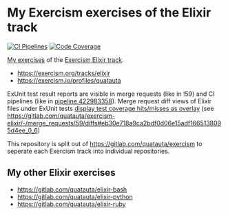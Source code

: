 # My Exercism exercises of the Elixir track

[![CI Pipelines][badge-pipeline]][ci-pipelines]
[![Code Coverage][badge-coverage]][ci-jobs]

[ci-pipelines]: https://gitlab.com/quatauta/exercism-elixir/-/pipelines
[ci-jobs]: https://gitlab.com/quatauta/exercism-elixir/-/jobs
[badge-pipeline]: https://gitlab.com/quatauta/exercism-elixir/badges/main/pipeline.svg?ignore_skipped=true
[badge-coverage]: https://gitlab.com/quatauta/exercism-elixir/badges/main/coverage.svg

[My exercises][1] of the [Exercism Elixir track][2].

* https://exercism.org/tracks/elixir
* https://exercism.io/profiles/quatauta

[1]: https://exercism.io/profiles/quatauta
[2]: https://exercism.org/tracks/elixir

ExUnit test result reports are visible in merge requests (like in !59) and CI pipelines (like in [pipeline 422983358](https://gitlab.com/quatauta/exercism-elixir/-/pipelines/422983358/test_report)). Merge request diff views of Elixir files under ExUnit tests [display test coverage hits/misses as overlay](https://docs.gitlab.com/ee/user/project/merge_requests/test_coverage_visualization.html) (see https://gitlab.com/quatauta/exercism-elixir/-/merge_requests/59/diffs#eb30e718a9ca2bdf0d06e15adf1665138095d4ee_0_6)

This repository is split out of https://gitlab.com/quatauta/exercism to seperate each Exercism track into individual repositories.

## My other Elixir exercises

* https://gitlab.com/quatauta/elixir-bash
* https://gitlab.com/quatauta/elixir-python
* https://gitlab.com/quatauta/elixir-ruby
